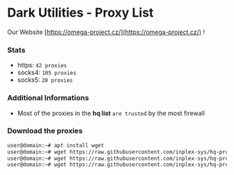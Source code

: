 # Dark Utilities - Proxy List

Our Website [https://omega-project.cz/](https://omega-project.cz/) !

### Stats
  - https: `42 proxies`
  - socks4: `105 proxies`
  - socks5: `20 proxies`

### Additional Informations
  - Most of the proxies in the **hq list** `are trusted` by the most firewall

### Download the proxies
```sh
user@domain:~# apt install wget
user@domain:~# wget https://raw.githubusercontent.com/inplex-sys/hq-proxy-list/main/https.txt
user@domain:~# wget https://raw.githubusercontent.com/inplex-sys/hq-proxy-list/main/socks4.txt
user@domain:~# wget https://raw.githubusercontent.com/inplex-sys/hq-proxy-list/main/socks5.txt
```
